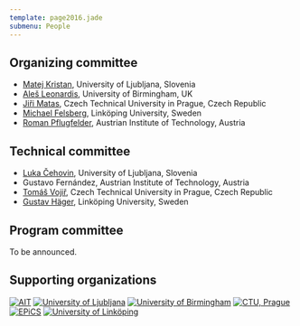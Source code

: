 ```yaml
---
template: page2016.jade
submenu: People
---
```


## Organizing committee

-   [Matej Kristan](http://www.vicos.si/People/Matejk), University of
    Ljubljana, Slovenia
-   [Ale&#353; Leonardis](http://www.vicos.si/People/Ales_Leonardis),
    University of Birmingham, UK
-   [Ji&#345;i Matas](http://cmp.felk.cvut.cz/~matas/), Czech Technical
    University in Prague, Czech Republic
-   [Michael Felsberg](http://users.isy.liu.se/cvl/mfe/), Link&ouml;ping 
    University, Sweden
-   [Roman Pflugfelder](https://at.linkedin.com/in/romanpflugfelder),
    Austrian Institute of Technology, Austria

## Technical committee

-   [Luka &#268;ehovin](http://www.vicos.si/People/Luka_Cehovin), University of Ljubljana, Slovenia
-   Gustavo Fern&#225;ndez, Austrian Institute of Technology, Austria
-   [Tom&#225;&#353; Voji&#345;](http://cmp.felk.cvut.cz/~vojirtom/), Czech Technical University in Prague, Czech Republic
-   [Gustav H&auml;ger](http://www.liu.se/personal/isy/cvl/gusha40?l=en), Link&ouml;ping University, Sweden

## Program committee

To be announced.


## Supporting organizations

<div class="supporters">
<a href="http://www.ait.ac.at/?L=1"><img src="/vot2015/img/logo_ait.png" alt="AIT"></a>
<a href="http://www.fri.uni-lj.si/en"><img src="/vot2015/img/logo_ljubljana.png" alt="University of Ljubljana"></a>
<a href="http://www.birmingham.ac.uk"><img src="/vot2015/img/logo_birmingham.png" alt="University of Birmingham"></a>
<a href="http://intranet.cvut.cz/en"><img src="/vot2015/img/logo_cvut.png" alt="CTU, Prague"></a>
<a href="http://www.epics-project.eu/"><img src="/vot2015/img/logo_epics.png" alt="EPiCS"></a>
<a href="http://www.liu.se/?l=en&sc=true"><img src="/vot2015/img/logo_liu.png" alt="University of Link&ouml;ping"></a>
</div>
